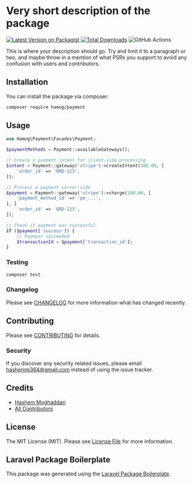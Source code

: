 # Very short description of the package

[![Latest Version on Packagist](https://img.shields.io/packagist/v/hamog/payment.svg?style=flat-square)](https://packagist.org/packages/hamog/payment)
[![Total Downloads](https://img.shields.io/packagist/dt/hamog/payment.svg?style=flat-square)](https://packagist.org/packages/hamog/payment)
![GitHub Actions](https://github.com/hamog/payment/actions/workflows/main.yml/badge.svg)

This is where your description should go. Try and limit it to a paragraph or two, and maybe throw in a mention of what PSRs you support to avoid any confusion with users and contributors.

## Installation

You can install the package via composer:

```bash
composer require hamog/payment
```

## Usage

```php
use Hamog\Payment\Facades\Payment;

$paymentMethods = Payment::availableGateways();

// Create a payment intent for client-side processing
$intent = Payment::gateway('stripe')->createIntent(100.00, [
    'order_id' => 'ORD-123',
]);

// Process a payment server-side
$payment = Payment::gateway('stripe')->charge(100.00, [
    'payment_method_id' => 'pm_...',
], [
    'order_id' => 'ORD-123',
]);

// Check if payment was successful
if ($payment['success']) {
    // Payment succeeded
    $transactionId = $payment['transaction_id'];
}
```

### Testing

```bash
composer test
```

### Changelog

Please see [CHANGELOG](CHANGELOG.md) for more information what has changed recently.

## Contributing

Please see [CONTRIBUTING](CONTRIBUTING.md) for details.

### Security

If you discover any security related issues, please email hashemm364@gmail.com instead of using the issue tracker.

## Credits

-   [Hashem Moghaddari](https://github.com/hamog)
-   [All Contributors](../../contributors)

## License

The MIT License (MIT). Please see [License File](LICENSE.md) for more information.

## Laravel Package Boilerplate

This package was generated using the [Laravel Package Boilerplate](https://laravelpackageboilerplate.com).
